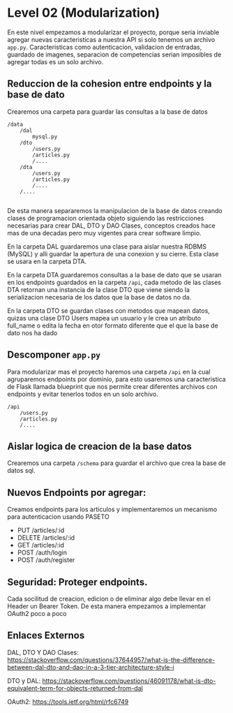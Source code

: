 # Level 02 (Modularization)

En este nivel empezamos a modularizar el proyecto, porque seria inviable agregar nuevas caracteristicas a nuestra API si
solo tenemos un archivo `app.py`. Caracteristicas como autenticacion, validacion de entradas, guardado de imagenes, 
separacion de competencias serian imposibles de agregar todas es un solo archivo.


## Reduccion de la cohesion entre endpoints y la base de dato

Crearemos una carpeta para guardar las consultas a la base de datos

```
/data
    /dal
        mysql.py
    /dto
        /users.py
        /articles.py
        /....
    /dta
        /users.py
        /articles.py
        /....
    /....
    
```

De esta manera separaremos la manipulacion de la base de datos creando clases de programacion orientada objeto siguiendo las restricciones necesarias para crear 
DAL, DTO y DAO Clases, conceptos creados hace mas de una decadas pero muy vigentes para crear software limpio. 

En la carpeta DAL guardaremos una clase para aislar nuestra RDBMS (MySQL) y alli guardar la apertura de una conexion y su cierre. 
Esta clase se usara en la carpeta DTA.

En la carpeta DTA guardaremos consultas a la base de dato que se usaran en los endpoints guardados en la carpeta `/api`, cada metodo de las clases DTA retornan una
instancia de la clase DTO que viene siendo la serializacion necesaria de los datos que la base de datos no da.

En la carpeta DTO se guardan clases con metodos que mapean datos, quizas una clase DTO Users mapea un usuario y le crea un atributo full_name o edita la fecha en otor formato diferente 
que el que la base de dato nos ha dado


## Descomponer `app.py`

Para modularizar mas el proyecto haremos una carpeta `/api` en la cual agruparemos endpoints por dominio, para esto usaremos una caracteristica de Flask llamada
blueprint que nos permite crear diferentes archivos con endpoints y evitar tenerlos todos en un solo archivo.

```
/api
    /users.py
    /articles.py
    /....
```

## Aislar logica de creacion de la base datos

Crearemos una carpeta `/schema` para guardar el archivo que crea la base de datos sql.

## Nuevos Endpoints por agregar:

Creamos endpoints para los articulos y implementaremos un mecanismo para autenticacion usando PASETO

- PUT /articles/:id
- DELETE /articles/:id
- GET /articles/:id
- POST /auth/login
- POST /auth/register

## Seguridad: Proteger endpoints.

Cada socilitud de creacion, edicion o de eliminar algo debe llevar en el Header un Bearer Token. De esta manera empezamos a implementar OAuth2 poco a poco


## Enlaces Externos

DAL, DTO Y DAO Clases: https://stackoverflow.com/questions/37644957/what-is-the-difference-between-dal-dto-and-dao-in-a-3-tier-architecture-style-i

DTO y DAL: https://stackoverflow.com/questions/46091178/what-is-dto-equivalent-term-for-objects-returned-from-dal

OAuth2: https://tools.ietf.org/html/rfc6749
